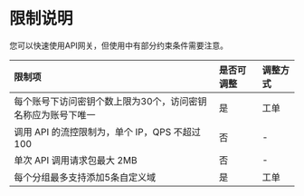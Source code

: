 # 限制说明

您可以快速使用API网关，但使用中有部分约束条件需要注意。

| 限制项	| 是否可调整	| 调整方式 |
| :- | :- | :- |
|每个账号下访问密钥个数上限为30个，访问密钥名称应为账号下唯一	|是	|工单|
|调用 API 的流控限制为，单个 IP，QPS 不超过100	|否	|-|
|单次 API 调用请求包最大 2MB	|否	|-|
|每个分组最多支持添加5条自定义域  		|是	|工单|

